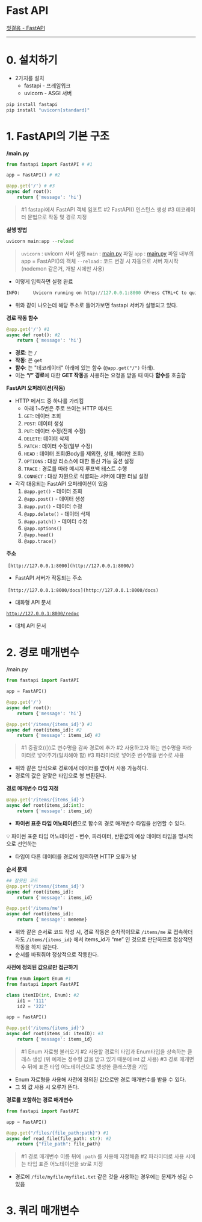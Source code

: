 # Fast API

[첫걸음 - FastAPI](https://fastapi.tiangolo.com/ko/tutorial/first-steps/)

---

# 0. 설치하기

- 2가지를 설치
    - fastapi - 프레임워크
    - uvicorn - ASGI 서버

```python
pip install fastapi
pip install "uvicorn[standard]"
```

# 1. FastAPI의 기본 구조

**/main.py**

```python
from fastapi import FastAPI # #1

app = FastAPI() # #2

@app.get('/') # #3
async def root():
    return {'message': 'hi'}
```

> #1 fastapi에서 FastAPI 객체 임포트
#2 FastAPI() 인스턴스 생성
#3 데코레이터 문법으로 작동 및 경로 지정
> 

**실행 방법**

```python
uvicorn main:app --reload
```

> `uvicorn` : uvicorn 서버 실행
`main` : [main.py](http://main.py) 파일
`app` : [main.py](http://main.py) 파일 내부의 app = FastAPI()의 객체
`--reload`  : 코드 변경 시 자동으로 서버 재시작
                     (nodemon 같은거, 개발 시에만 사용)
> 
- 이렇게 입력하면 실행 완료

```python
INFO:     Uvicorn running on http://127.0.0.1:8000 (Press CTRL+C to quit)
```

- 위와 같이 나오는데 해당 주소로 들어가보면 fastapi 서버가 실행되고 있다.

**경로 작동 함수**

```python
@app.get('/') #1
async def root(): #2
    return {'message': 'hi'}
```

- **경로**: 는 `/`
- **작동**: 은 `get`
- **함수**: 는 "데코레이터" 아래에 있는 함수 (`@app.get("/")` 아래).
- 이는 **“/” 경로**에 대한 **GET 작동**을 사용하는 요청을 받을 때 마다 **함수**를 호출함

**FastAPI 오퍼레이션(작동)**

- HTTP 메서드 중 하나를 가리킴
    - 아래 1~5번은 주로 쓰이는 HTTP 메서드
    1. `GET`: 데이터 조회
    2. `POST`: 데이터 생성
    3. `PUT`: 데이터 수정(전체 수정)
    4. `DELETE`: 데이터 삭제
    5. `PATCH` : 데이터 수정(일부 수정)
    6. `HEAD` : 데이터 조회(Body를 제외한, 상태, 헤더만 조회)
    7. `OPTIONS` : 대상 리소스에 대한 통신 가능 옵션 설정
    8. `TRACE` : 경로를 따라 메시지 루프백 테스트 수행
    9. `CONNECT` : 대상 자원으로 식별되는 서버에 대한 터널 설정
- 각각 대응되는 FastAPI 오퍼레이션이 있음
    1. `@app.get()` - 데이터 조회
    2. `@app.post()` - 데이터 생성
    3. `@app.put()` - 데이터 수정
    4. `@app.delete()` - 데이터 삭제
    5. `@app.patch()` - 데이터 수정
    6. `@app.options()`
    7. `@app.head()`
    8. `@app.trace()`

**주소**

 `[http://127.0.0.1:8000](http://127.0.0.1:8000/)` 

- FastAPI 서버가 작동되는 주소

 `[http://127.0.0.1:8000/docs](http://127.0.0.1:8000/docs)`

- 대화형 API 문서

[`http://127.0.0.1:8000/redoc`](http://127.0.0.1:8000/redoc)

- 대체 API 문서

# 2. 경로 매개변수

/main.py

```python
from fastapi import FastAPI

app = FastAPI()

@app.get('/')
async def root():
    return {'message': 'hi'}

@app.get('/items/{items_id}') #1
async def root(items_id): #2
    return {'message': items_id} #3
```

> #1 중괄호({})로 변수명을 감싸 경로에 추가
#2 사용하고자 하는 변수명을 파라미터로 넣어주기(일치해야 함)
#3 파라미터로 넣어준 변수명을 변수로 사용
> 
- 위와 같은 방식으로 경로에서 데이터를 받아서 사용 가능하다.
- 경로의 값은 알맞은 타입으로 형 변환된다.

**경로 매개변수 타입 지정**

```python
@app.get('/items/{items_id}')
async def root(items_id:int):
    return {'message': items_id}
```

- **파이썬 표준 타입 어노테이션**으로 함수의 경로 매개변수 타입을 선언할 수 있다.

<aside>
💡 파이썬 표준 타입 어노테이션
- 변수, 파라미터, 반환값의 예상 데이터 타입을 명시적으로 선언하는

</aside>

- 타입이 다른 데이터를 경로에 입력하면 HTTP 오류가 남

**순서 문제**

```python
## 잘못된 코드
@app.get('/items/{items_id}')
async def root(items_id):
    return {'message': items_id}

@app.get('/items/me')
async def root(items_id):
    return {'message': mememe}

```

- 위와 같은 순서로 코드 작성 시, 경로 작동은 순차적이므로 `/items/me` 로 접속하더라도 `/items/{items_id}` 에서 items_id가 “me” 인 것으로 판단하므로 정상적인 작동을 하지 않는다.
- 순서를 바꿔줘야 정상적으로 작동한다.

**사전에 정의된 값으로만 접근하기**

```python
from enum import Enum #1
from fastapi import FastAPI

class itemID(int, Enum): #2
    id1 = '111'
    id2 = '222'

app = FastAPI()

@app.get('/items/{items_id}')
async def root(items_id: itemID): #3
    return {'message': items_id}
```

> #1 Enum 자료형 불러오기
#2 사용할 경로의 타입과 Enum타입을 상속하는 클래스 생성
     (위 예제는 정수형 값을 받고 있기 때문에 int 값 사용)
#3 경로 매개면수 뒤에 표준 타입 어노테이션으로 생성한 클래스명을 기입
> 
- Enum 자료형을 사용해 사전에 정의된 값으로만 경로 매개변수를 받을 수 있다.
- 그 외 값 사용 시 오류가 뜬다.

**경로를 포함하는 경로 매개변수**

```python
from fastapi import FastAPI

app = FastAPI()

@app.get("/files/{file_path:path}") #1
async def read_file(file_path: str): #2
    return {"file_path": file_path}
```

> #1 경로 매개변수 이름 뒤에 `:path` 를 사용해 지정해줌
#2 파라미터로 사용 시에는 타입 표준 어노테이션을 str로 지정
> 
- 경로에 `/file/myfile/myfile1.txt` 같은 것을 사용하는 경우에는 문제가 생길 수 있음

# 3. 쿼리 매개변수